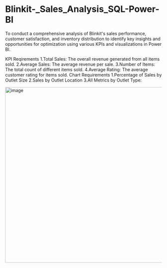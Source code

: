 # Blinkit-_Sales_Analysis_SQL-Power-BI
To conduct a comprehensive analysis of Blinkit's sales performance, customer satisfaction, and inventory distribution to identify key insights and opportunities for optimization using various KPIs and visualizations in Power BI.

KPI Reqirements
1.Total Sales: The overall revenue generated from all items sold.
2.Average Sales: The average revenue per sale.
3.Number of Items: The total count of different items sold.
4.Average Rating: The average customer rating for items sold. 
Chart Requirements
1.Percentage of Sales by Outlet Size
2.Sales by Outlet Location
3.All Metrics by Outlet Type:

 <img width="1068" height="565" alt="image" src="https://github.com/user-attachments/assets/9a116d4d-c6b0-46b9-bf50-fd4bc31e91e3" />
